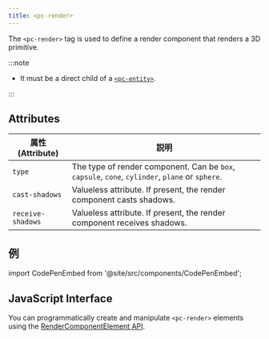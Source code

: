 ```yaml
---
title: <pc-render>
---
```


The `<pc-render>` tag is used to define a render component that renders a 3D primitive.

:::note

* It must be a direct child of a [`<pc-entity>`](pc-entity.md).

:::

## Attributes

| 属性 (Attribute) | 説明 |
| --- | --- |
| `type` | The type of render component. Can be `box`, `capsule`, `cone`, `cylinder`, `plane` or `sphere`. |
| `cast-shadows` | Valueless attribute. If present, the render component casts shadows. |
| `receive-shadows` | Valueless attribute. If present, the render component receives shadows. |

## 例

import CodePenEmbed from '@site/src/components/CodePenEmbed';

<CodePenEmbed id="NPKMrLy" title="<pc-render> example" />

## JavaScript Interface

You can programmatically create and manipulate `<pc-render>` elements using the [RenderComponentElement API](https://api.playcanvas.com/classes/EngineWebComponents.RenderComponentElement.html).
